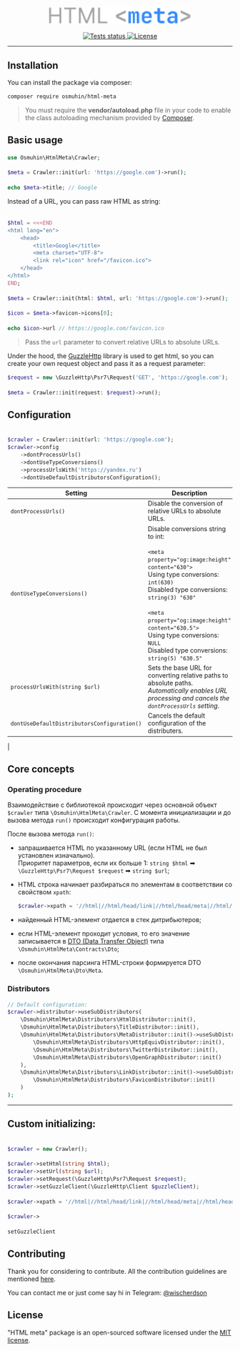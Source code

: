 <p align="center">
	<img src="https://raw.githubusercontent.com/wischerdson/html-meta/refs/heads/master/logo.svg" alt="HTML meta logo" width="320">
</p>

<p align="center">
	<a href="https://github.com/wischerdson/html-meta/actions">
		<img src="https://github.com/wischerdson/html-meta/actions/workflows/tests.yml/badge.svg" alt="Tests status">
	</a>
<!-- <a href="https://packagist.org/packages/laravel/framework">
<img src="https://img.shields.io/packagist/dt/laravel/framework" alt="Total Downloads"></a> -->
<!-- <a href="https://packagist.org/packages/laravel/framework"><img src="https://img.shields.io/packagist/v/laravel/framework" alt="Latest Stable Version"></a> -->
	<a href="https://packagist.org/packages/osmuhin/html-meta">
		<img src="https://badgen.net/github/license/wischerdson/html-meta" alt="License">
	</a>
</p>

---

## Installation

You can install the package via composer:

```bash
composer require osmuhin/html-meta
```

> You must require the **vendor/autoload.php** file in your code to enable the class autoloading mechanism provided by [Composer](https://getcomposer.org/doc/01-basic-usage.md).

## Basic usage

```php
use Osmuhin\HtmlMeta\Crawler;

$meta = Crawler::init(url: 'https://google.com')->run();

echo $meta->title; // Google
```

Instead of a URL, you can pass raw HTML as string:

```php

$html = <<<END
<html lang="en">
	<head>
		<title>Google</title>
		<meta charset="UTF-8">
		<link rel="icon" href="/favicon.ico">
	</head>
</html>
END;

$meta = Crawler::init(html: $html, url: 'https://google.com')->run();

$icon = $meta->favicon->icons[0];

echo $icon->url // https://google.com/favicon.ico
```

> Pass the `url` parameter to convert relative URLs to absolute URLs.

Under the hood, the [GuzzleHttp](https://docs.guzzlephp.org/en/stable/) library is used to get html, so you can create your own request object and pass it as a request parameter:

```php
$request = new \GuzzleHttp\Psr7\Request('GET', 'https://google.com');

$meta = Crawler::init(request: $request)->run();
```

## Configuration

```php

$crawler = Crawler::init(url: 'https://google.com');
$crawler->config
	->dontProcessUrls()
	->dontUseTypeConversions()
	->processUrlsWith('https://yandex.ru')
	->dontUseDefaultDistributorsConfiguration();
```

| Setting | Description |
|---------|-------------|
| ```dontProcessUrls()``` | Disable the conversion of relative URLs to absolute URLs. |
| ```dontUseTypeConversions()``` | Disable conversions string to int: <br><br> ```<meta property="og:image:height" content="630">``` <br> Using type conversions: ```int(630)``` <br> Disabled type conversions: ```string(3) "630"``` <br><br> ```<meta property="og:image:height" content="630.5">``` <br> Using type conversions: ```NULL``` <br> Disabled type conversions: ```string(5) "630.5"``` |
| ```processUrlsWith(string $url)``` | Sets the base URL for converting relative paths to absolute paths.<br> *Automatically enables URL processing and cancels the ```dontProcessUrls``` setting*. |
| ```dontUseDefaultDistributorsConfiguration()``` | Cancels the default configuration of the distributers. <br> |
|

## Core concepts
### Operating procedure

Взаимодействие с библиотекой происходит через основной объект ```$crawler``` типа ```\Osmuhin\HtmlMeta\Crawler```. С момента инициализации и до вызова метода ```run()``` происходит конфигурация работы. <br>

После вызова метода ```run()```:

* запрашивается HTML по указанному URL (если HTML не был установлен изначально). <br>
Приоритет параметров, если их больше 1: ```string $html``` ➡ ```\GuzzleHttp\Psr7\Request $request``` ➡ ```string $url```;

* HTML строка начинает разбираться по элементам в соответствии со свойством ```xpath```:<br>
	```php
	$crawler->xpath = '//html|//html/head/link|//html/head/meta|//html/head/title';
	```


* найденный HTML-элемент отдается в стек дитрибьютеров;

* если HTML-элемент проходит условия, то его значение записывается в [DTO (Data Transfer Object)](https://en.wikipedia.org/wiki/Data_transfer_object) типа ```\Osmuhin\HtmlMeta\Contracts\Dto```;

* после окончания парсинга HTML-строки формируется DTO ```\Osmuhin\HtmlMeta\Dto\Meta```.

### Distributors

```php
// Default configuration:
$crawler->distributor->useSubDistributors(
	\Osmuhin\HtmlMeta\Distributors\HtmlDistributor::init(),
	\Osmuhin\HtmlMeta\Distributors\TitleDistributor::init(),
	\Osmuhin\HtmlMeta\Distributors\MetaDistributor::init()->useSubDistributors(
		\Osmuhin\HtmlMeta\Distributors\HttpEquivDistributor::init(),
		\Osmuhin\HtmlMeta\Distributors\TwitterDistributor::init(),
		\Osmuhin\HtmlMeta\Distributors\OpenGraphDistributor::init()
	),
	\Osmuhin\HtmlMeta\Distributors\LinkDistributor::init()->useSubDistributors(
		\Osmuhin\HtmlMeta\Distributors\FaviconDistributor::init()
	)
);
```

---
## Custom initializing:
```php

$crawler = new Crawler();

$crawler->setHtml(string $html);
$crawler->setUrl(string $url);
$crawler->setRequest(\GuzzleHttp\Psr7\Request $request);
$crawler->setGuzzleClient(\GuzzleHttp\Client $guzzleClient);

$crawler->xpath = '//html|//html/head/link|//html/head/meta|//html/head/title';

$crawler->

setGuzzleClient
```


## Contributing

Thank you for considering to contribute. All the contribution guidelines are mentioned [here](CONTRIBUTING.md).

You can contact me or just come say hi in Telegram: [@wischerdson](https://t.me/wischerdson)

## License

"HTML meta" package is an open-sourced software licensed under the [MIT license](LICENSE.md).
